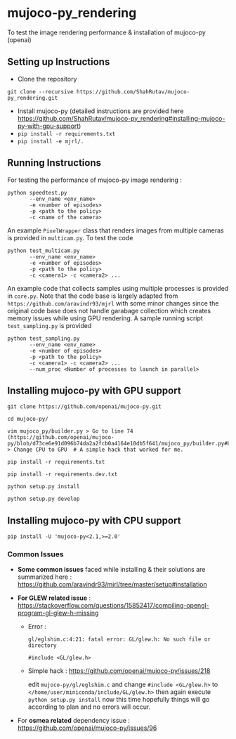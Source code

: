 # mujoco-py_rendering
To test the image rendering performance & installation of mujoco-py (openai)

## Setting up Instructions

  - Clone the repository
  ```
  git clone --recursive https://github.com/ShahRutav/mujoco-py_rendering.git
  ```
  - Install mujoco-py (detailed instructions are provided here https://github.com/ShahRutav/mujoco-py_rendering#installing-mujoco-py-with-gpu-support)
  - `pip install -r requirements.txt`
  - `pip install -e mjrl/.`

## Running Instructions
For testing the performance of mujoco-py image rendering : 

```
python speedtest.py 
       --env_name <env_name> 
       -e <number of episodes> 
       -p <path to the policy> 
       -c <name of the camera>
```
An example `PixelWrapper` class that renders images from multiple cameras is provided in `multicam.py`. To test the code  
```
python test_multicam.py 
       --env_name <env_name> 
       -e <number of episodes> 
       -p <path to the policy> 
       -c <camera1> -c <camera2> ...
```
An example code that collects samples using multiple processes is provided in `core.py`. Note that the code base is largely adapted from `https://github.com/aravindr93/mjrl` with some minor changes since the original code base does not handle garabage collection which creates memory issues while using GPU rendering.
A sample running script `test_sampling.py` is provided  
```
python test_sampling.py 
       --env_name <env_name> 
       -e <number of episodes> 
       -p <path to the policy> 
       -c <camera1> -c <camera2> ...
       --num_proc <Number of processes to launch in parallel>
```

## Installing mujoco-py with GPU support
```
git clone https://github.com/openai/mujoco-py.git

cd mujoco-py/

vim mujoco_py/builder.py > Go to line 74 (https://github.com/openai/mujoco-py/blob/d73ce6e91d096b74da2a2fcb0a4164e10db5f641/mujoco_py/builder.py#L74) > Change CPU to GPU  # A simple hack that worked for me.

pip install -r requirements.txt

pip install -r requirements.dev.txt

python setup.py install

python setup.py develop

```

## Installing mujoco-py with CPU support
```
pip install -U 'mujoco-py<2.1,>=2.0'
```
### Common Issues

- **Some common issues** faced while installing & their solutions are summarized here : 
https://github.com/aravindr93/mjrl/tree/master/setup#installation 


- **For GLEW related issue** : 
https://stackoverflow.com/questions/15852417/compiling-opengl-program-gl-glew-h-missing

  - Error : 
    ```
    gl/eglshim.c:4:21: fatal error: GL/glew.h: No such file or directory
 
    #include <GL/glew.h>
    ```
  - Simple hack : https://github.com/openai/mujoco-py/issues/218 

    edit `mujoco-py/gl/eglshim.c` and change `#include <GL/glew.h>` to `</home/user/miniconda/include/GL/glew.h>` then again execute `python setup.py install` now this time hopefully things will go according to plan and no errors will occur.


- For **osmea related** dependency issue : 
https://github.com/openai/mujoco-py/issues/96
